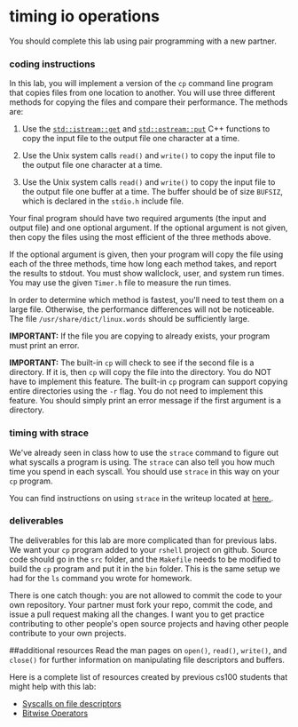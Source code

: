# timing io operations

You should complete this lab using pair programming with a new partner.

### coding instructions

In this lab, you will implement a version of the `cp` command line program that copies files from one location to another.  You will use three different methods for copying the files and compare their performance.  The methods are:

1. Use the [`std::istream::get`](http://www.cplusplus.com/reference/istream/istream/get/) and [`std::ostream::put`](http://www.cplusplus.com/reference/ostream/ostream/put/) C++ functions to copy the input file to the output file one character at a time.

2. Use the Unix system calls `read()` and `write()` to copy the input file to the output file one character at a time.

3. Use the Unix system calls `read()` and `write()` to copy the input file to the output file one buffer at a time.  The buffer should be of size `BUFSIZ`, which is declared in the `stdio.h` include file.

Your final program should have two required arguments (the input and output file) and one optional argument.  If the optional argument is not given, then copy the files using the most efficient of the three methods above.

If the optional argument is given, then your program will copy the file using each of the three methods, time how long each method takes, and report the results to stdout.  You must show wallclock, user, and system run times. You may use the given `Timer.h` file to measure the run times.

In order to determine which method is fastest, you'll need to test them on a large file.  Otherwise, the performance differences will not be noticeable.  The file `/usr/share/dict/linux.words` should be sufficiently large.

**IMPORTANT:** If the file you are copying to already exists, your program must print an error.

**IMPORTANT:**
The built-in `cp` will check to see if the second file is a directory.
If it is, then `cp` will copy the file into the directory. You do NOT have to implement this feature.
The built-in `cp` program can support copying entire directories using the `-r` flag.
You do not need to implement this feature.
You should simply print an error message if the first argument is a directory.

### timing with strace

We've already seen in class how to use the `strace` command to figure out what syscalls a program is using.
The `strace` can also tell you how much time you spend in each syscall.
You should use `strace` in this way on your `cp` program.

You can find instructions on using `strace` in the writeup located at [here.](../../appendix/tools/bash/strace/).


### deliverables

The deliverables for this lab are more complicated than for previous labs.  We want your `cp` program added to your `rshell` project on github.  Source code should go in the `src` folder, and the `Makefile` needs to be modified to build the `cp` program and put it in the `bin` folder.  This is the same setup we had for the `ls` command you wrote for homework.

There is one catch though: you are not allowed to commit the code to your own repository.  Your partner must fork your repo, commit the code, and issue a pull request making all the changes.  I want you to get practice contributing to other people's open source projects and having other people contribute to your own projects.

##additional resources
Read the man pages on `open()`, `read()`, `write()`, and `close()` for further information on manipulating file descriptors and buffers.

Here is a complete list of resources created by previous cs100 students that might help with this lab:

* [Syscalls on file descriptors](../../chapter1-writing-shell-commands/section0-file-descriptors/fd.md)
* [Bitwise Operators](../../chapter1-writing-shell-commands/section2-bitwise-operators/bitwise-ops/README.md)
